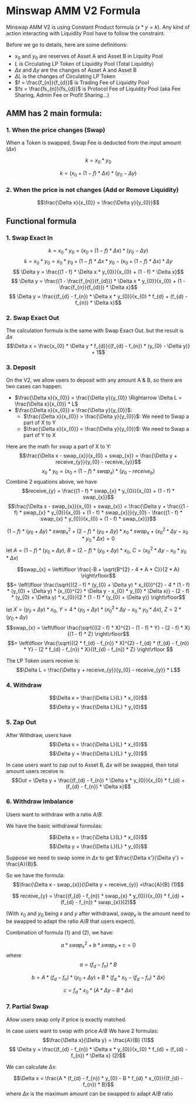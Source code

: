 # Minswap AMM V2 Formula

Minswap AMM V2 is using Constant Product formula ($x * y = k$). Any kind of action interacting with Liquidity Pool have to follow the constraint. 

Before we go to details, here are some definitions:
- $x_{0}$ and $y_{0}$ are reserves of Asset A and Asset B in Liquiity Pool
- $L$ is Circulating LP Token of Liquidity Pool (Total Liquidity)
- $\Delta x$ and $\Delta y$ are the changes of Asset A and Asset B
- $\Delta L$ is the changes of Circulating LP Token
- $f = \frac{f_{n}}{f_{d}}$ is Trading Fee of Liquidity Pool
- $fs = \frac{fs_{n}}{fs_{d}}$ is Protocol Fee of Liquidity Pool (aka Fee Sharing, Admin Fee or Profit Sharing...)

## AMM has 2 main formula:
### 1. When the price changes (Swap)
When a Token is swapped, Swap Fee is deducted from the input amount ($\Delta x$) 

$$ k = x_{0} * y_{0}$$

$$ k = (x_{0} + (1 - f) * \Delta x) * (y_{0} - \Delta y)$$

### 2. When the price is not changes (Add or Remove Liquidity)
$$\frac{\Delta x}{x_{0}} = \frac{\Delta y}{y_{0}}$$

## Functional formula
### 1. Swap Exact In
$$ k = x_{0} * y_{0} = (x_{0} + (1 - f) * \Delta x) * (y_{0} - \Delta y)$$
$$ k = x_{0} * y_{0} = x_{0} * y_{0} + (1 -f) * \Delta x * y_{0} - (x_{0} + (1 -f ) * \Delta x) * \Delta y$$
$$ \Delta y = \frac{(1 - f) * \Delta x * y_{0}}{x_{0} + (1 - f) * \Delta x}$$
$$ \Delta y = \frac{(1 - \frac{f_{n}}{f_{d}}) * \Delta x * y_{0}}{x_{0} + (1 - \frac{f_{n}}{f_{d}}) * \Delta x}$$
$$ \Delta y = \frac{(f_{d} - f_{n}) * \Delta x * y_{0}}{x_{0} * f_{d} + (f_{d} - f_{n}) * \Delta x}$$

### 2. Swap Exact Out
The calculation formula is the same with Swap Exact Out. but the result is $\Delta x$
$$\Delta x = \frac{x_{0} * \Delta y * f_{d}}{(f_{d} - f_{n}) * (y_{0} - \Delta y)} + 1$$

### 3. Deposit
On the V2, we allow users to deposit with any amount A & B, so there are two cases can happen:
- $\frac{\Delta x}{x_{0}} = \frac{\Delta y}{y_{0}} \Rightarrow \Delta L = \frac{\Delta x}{x_{0}} * L$
- $\frac{\Delta x}{x_{0}} ≠ \frac{\Delta y}{y_{0}}$:
  - $\frac{\Delta x}{x_{0}} >  \frac{\Delta y}{y_{0}}$: We need to Swap a part of X to Y
  - $\frac{\Delta x}{x_{0}} <  \frac{\Delta y}{y_{0}}$: We need to Swap a part of Y to X

Here are the math for swap a part of X to Y:  
$$\frac{\Delta x - swap_{x}}{x_{0} + swap_{x}} = \frac{\Delta y + receive_{y}}{y_{0} - receive_{y}}$$
$$ x_{0} * y_{0} = (x_{0} + (1 - f) * swap_{x}) * (y_{0} - receive_{b})$$
Combine 2 equations above, we have
$$receive_{y} = \frac{(1 - f) * swap_{x} * y_{0}}{x_{0} + (1 - f) * swap_{x}}$$
$$\frac{\Delta x - swap_{x}}{x_{0} + swap_{x}} = \frac{\Delta y + \frac{(1 - f) * swap_{x} * y_{0}}{x_{0} + (1 - f) * swap_{x}}}{y_{0} - \frac{(1 - f) * swap_{x} * y_{0}}{x_{0} + (1 - f) * swap_{x}}}$$

$$(1 - f) * (y_{0} + \Delta y) * swap_{x}^{2} + (2 - f) * (y_{0} + \Delta y) * x_{0} * swap_{x} + (x_{0}^{2} * \Delta y - x_{0} * y_{0} * \Delta x) = 0$$
let $A = (1 - f) * (y_{0} + \Delta y)$, $B = (2 - f) * (y_{0} + \Delta y) * x_{0}$, $C = (x_{0}^{2} * \Delta y - x_{0} * y_{0} * \Delta x)$

$$swap_{x} = \left\lfloor \frac{-B + \sqrt{B^{2} - 4 * A * C}}{2 * A} \right\rfloor$$
$$= \left\lfloor \frac{\sqrt{((2 - f) * (y_{0} + \Delta y) * x_{0})^{2} - 4 * (1 - f) * (y_{0} + \Delta y) * (x_{0}^{2} * \Delta y - x_{0} * y_{0} * \Delta x)} - (2 - f) * (y_{0} + \Delta y) * x_{0}}{2 * (1 - f) * (y_{0} + \Delta y)} \right\rfloor$$

let $X = (y_{0} + \Delta y) * x_{0}$, $Y = 4 * (y_{0} + \Delta y) * (x_{0}^{2} * \Delta y - x_{0} * y_{0} * \Delta x)$, $Z = 2 * (y_{0} + \Delta y)$
$$swap_{x} = \left\lfloor \frac{\sqrt{((2 - f) * X)^{2} - (1 - f) * Y} - (2 - f) * X}{(1 - f) * Z} \right\rfloor$$
$$= \left\lfloor \frac{\sqrt{((2 * f_{d} - f_{n}) * X)^{2} - f_{d} * (f_{d} - f_{n}) * Y} - (2 * f_{d} - f_{n}) * X}{(f_{d} - f_{n}) * Z} \right\rfloor $$

The LP Token users receive is:
$$\Delta L = \frac{\Delta y + receive_{y}}{y_{0} - receive_{y}} * L$$

### 4. Withdraw
$$\Delta x = \frac{\Delta L}{L} * x_{0}$$
$$\Delta y = \frac{\Delta L}{L} * y_{0}$$

### 5. Zap Out
After Withdraw, users have 
$$\Delta x = \frac{\Delta L}{L} * x_{0}$$
$$\Delta y = \frac{\Delta L}{L} * y_{0}$$

In case users want to zap out to Asset B, $\Delta x$ will be swapped, then total amount users receive is
$$Out = \Delta y + \frac{(f_{d} - f_{n}) * \Delta x * y_{0}}{x_{0} * f_{d} + (f_{d} - f_{n}) * \Delta x}$$

### 6. Withdraw Imbalance

Users want to withdraw with a ratio $A/B$. 

We have the basic withdrawal formulas:

$$\Delta x = \frac{\Delta L}{L} * x_{0}$$
$$\Delta y = \frac{\Delta L}{L} * y_{0}$$

Suppose we need to swap some in $\Delta x$ to get $\frac{\Delta x'}{\Delta y'} = \frac{A}{B}$.

So we have the formula:
$$\frac{\Delta x - swap_{x}}{\Delta y + receive_{y}} =\frac{A}{B} (1)$$


$$ receive_{y} = \frac{(f_{d} - f_{n}) * swap_{x} * y_{0}}{x_{0} * f_{d} + (f_{d} - f_{n}) * swap_{x}}(2)$$

(With $x_{0}$ and $y_{0}$ being $x$ and $y$ after withdrawal, $swap_{x}$ is the amount need to be swapped to adapt the ratio $A/B$ that users expect).

Combination of formula (1) and (2), we have:

$$a * swap_{x} ^ 2 + b * swap_{x} + c = 0$$
where 
$$a = (f_{d} - f_{n}) * B$$

$$b = A*(f_{d} - f_{n})*(y_{0}+\Delta y) + B *(f_{d} * x_{0} - (f_{d} - f_{n})*\Delta x)$$

$$c =f_{d} * x_{0} *(A * \Delta y - B * \Delta x)$$

### 7. Partial Swap
Allow users swap only if price is exactly matched.

In case users want to swap with price $A/B$
We have 2 formulas: 
$$\frac{\Delta x}{\Delta y} = \frac{A}{B}  (1)$$
$$ \Delta y = \frac{(f_{d} - f_{n}) * \Delta x * y_{0}}{x_{0} * f_{d} + (f_{d} - f_{n}) * \Delta x} (2)$$

We can calculate $\Delta x$: 

$$\Delta x = \frac{A * (f_{d} - f_{n}) * y_{0} - B * f_{d} * x_{0}}{(f_{d} - f_{n}) * B}$$
where $\Delta x$ is the maximum amount can be swapped to adapt $A/B$ ratio